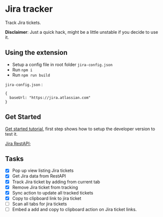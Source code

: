 # Jira tracker

Track Jira tickets. 

**Disclaimer**: Just a quick hack, might be a little unstable if you decide to use it.

## Using the extension

- Setup a config file in root folder `jira-config.json`
- Run `npm i`
- Run `npm run build`

`jira-config.json` :

```
{
  baseUrl: "https://jira.atlassian.com"
}
```

## Get Started

[Get started tutorial](https://developer.chrome.com/extensions/getstarted), first step shows how to setup the developer version to test it.

[Jira RestAPI](https://developer.atlassian.com/server/jira/platform/rest-apis/);

## Tasks

- [x] Pop up view listing Jira tickets
- [x] Get Jira data from RestAPI
- [x] Track Jira ticket by adding from current tab
- [x] Remove Jira ticket from tracking
- [x] Sync action to update all tracked tickets
- [x] Copy to clipboard link to jira ticket
- [ ] Scan all tabs for jira tickets
- [ ] Embed a add and copy to clipboard action on Jira ticket links.
